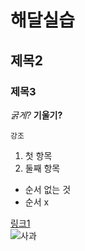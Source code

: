 # 해달실습
## 제목2
### 제목3

_굵게?_    __기울기?__

`강조`

1. 첫 항목
2. 둘째 항목

+ 순서 없는 것
+ 순서 x
 
 [링크1](https://www.google.com)  
![사과](https://ww.namu.la/s/4c7d1d567d727c95854e58716c69e3ea5714d6dc55df4efed79c97d0d2a8932f4cd8cf5aa761e44c567046889c4e2d0ef4702f5ba7d9cdddf4371bba7987273cbb660c35244ec95dc32a5696d33a89583b5e631004d52bf5705c9230e83ae9b3)

